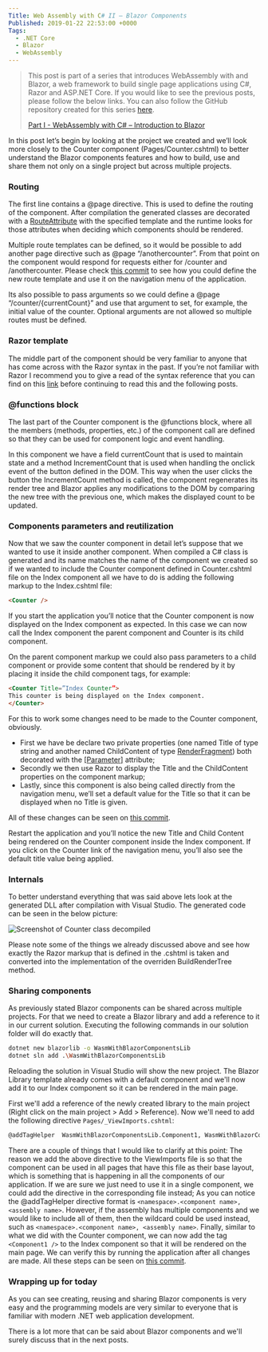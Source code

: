 ```yaml
---
Title: Web Assembly with C# II – Blazor Components
Published: 2019-01-22 22:53:00 +0000
Tags: 
  - .NET Core
  - Blazor
  - WebAssembly
---
```

> This post is part of a series that introduces WebAssembly with and Blazor, a web framework to build single page applications using C#, Razor and ASP.NET Core. If you would like to see the previous posts, please follow the below links. You can also follow the GitHub repository created for this series [here](https://github.com/lusocoding/wasm-blazor-intro).
> 
> [Part I - WebAssembly with C# – Introduction to Blazor](http://www.nunobarreiro.com/2019/01/webassembly-with-c-introduction-to.html)

In this post let’s begin by looking at the project we created and we’ll look more closely to the Counter component (Pages/Counter.cshtml) to better understand the Blazor components features and how to build, use and share them not only on a single project but across multiple projects.

### Routing

The first line contains a @page directive. This is used to define the routing of the component. After compilation the generated classes are decorated with a [RouteAttribute](https://blazor.net/api/Microsoft.AspNetCore.Blazor.Components.RouteAttribute.html) with the specified template and the runtime looks for those attributes when deciding which components should be rendered.

Multiple route templates can be defined, so it would be possible to add another page directive such as @page “/anothercounter”. From that point on the component would respond for requests either for /counter and /anothercounter. Please check [this commit](https://github.com/lusocoding/wasm-blazor-intro/commit/7236649ff486e98c99fdc17ddce1dee1045d69f8) to see how you could define the new route template and use it on the navigation menu of the application.

Its also possible to pass arguments so we could define a @page “/counter/{currentCount}” and use that argument to set, for example, the initial value of the counter. Optional arguments are not allowed so multiple routes must be defined.

### Razor template

The middle part of the component should be very familiar to anyone that has come across with the Razor syntax in the past. If you’re not familiar with Razor I recommend you to give a read of the syntax reference that you can find on this [link](https://docs.microsoft.com/pt-pt/aspnet/core/mvc/views/razor?view=aspnetcore-2.2) before continuing to read this and the following posts.

### @functions block

The last part of the Counter component is the @functions block, where all the members (methods, properties, etc.) of the component call are defined so that they can be used for component logic and event handling. 

In this component we have a field currentCount that is used to maintain state and a method IncrementCount that is used when handling the onclick event of the button defined in the DOM. This way when the user clicks the button the IncrementCount method is called, the component regenerates its render tree and Blazor applies any modifications to the DOM by comparing the new tree with the previous one, which makes the displayed count to be updated.

### Components parameters and reutilization

Now that we saw the counter component in detail let’s suppose that we wanted to use it inside another component. When compiled a C# class is generated and its name matches the name of the component we created so if we wanted to include the Counter component defined in Counter.cshtml file on the Index component all we have to do is adding the following markup to the Index.cshtml file:

``` html
<Counter />
```

If you start the application you’ll notice that the Counter component is now displayed on the Index component as expected. In this case we can now call the Index component the parent component and Counter is its child component. 

On the parent component markup we could also pass parameters to a child component or provide some content that should be rendered by it by placing it inside the child component tags, for example:

``` html
<Counter Title=”Index Counter”>
This counter is being displayed on the Index component.
</Counter>
```

For this to work some changes need to be made to the Counter component, obviously.
- First we have be declare two private properties (one named Title of type string and another named ChildContent of type [RenderFragment](https://blazor.net/api/Microsoft.AspNetCore.Blazor.RenderFragment.html)) both decorated with the [[Parameter]](https://blazor.net/api/Microsoft.AspNetCore.Blazor.Components.ParameterAttribute.html) attribute; 
- Secondly we then use Razor to display the Title and the ChildContent properties on the component markup;
- Lastly, since this component is also being called directly from the navigation menu, we’ll set a default value for the Title so that it can be displayed when no Title is given. 

All of these changes can be seen on [this commit](https://github.com/lusocoding/wasm-blazor-intro/commit/f27aa81c01a69aa0e6baf47dacbac1001bf9c30d). 

Restart the application and you’ll notice the new Title and Child Content being rendered on the Counter component inside the Index component. If you click on the Counter link of the navigation menu, you’ll also see the default title value being applied.

### Internals
To better understand everything that was said above lets look at the generated DLL after compilation with Visual Studio. The generated code can be seen in the below picture:

![Screenshot of Counter class decompiled](/assets/img/counter_class_decompiled.png)

Please note some of the things we already discussed above and see how exactly the Razor markup that is defined in the .cshtml is taken and converted into the implementation of the overriden BuildRenderTree method.

### Sharing components

As previously stated Blazor components can be shared across multiple projects. For that we need to create a Blazor library and add a reference to it in our current solution. Executing the following commands in our solution folder will do exactly that.

``` bash
dotnet new blazorlib -o WasmWithBlazorComponentsLib
dotnet sln add .\WasmWithBlazorComponentsLib
``` 

Reloading the solution in Visual Studio will show the new project. The Blazor Library template already comes with a default component and we'll now add it to our Index component so it can be rendered in the main page.

First we'll add a reference of the newly created library to the main project (Right click on the main project > Add > Reference). Now we'll need to add the following directive ```Pages/_ViewImports.cshtml```:

``` html
@addTagHelper  WasmWithBlazorComponentsLib.Component1, WasmWithBlazorComponentsLib
```

There are a couple of things that I would like to clarify at this point:
The reason we add the above directive to the ViewImports file is so that the component can be used in all pages that have this file as their base layout, which is something that is happening in all the components of our application. If we are sure we just need to use it in a single component, we could add the directive in the corresponding file instead;
As you can notice the @addTagHelper directive format is ```<namespace>.<component name>, <assembly name>```. However, if the assembly has multiple components and we would like to include all of them, then the wildcard could be used instead, such as ```<namespace>.<component name>, <assembly name>```.
Finally, similar to what we did with the Counter component, we can now add the tag ```<Component1 />``` to the Index component so that it will be rendered on the main page. We can verify this by running the application after all changes are made. All these steps can be seen on [this commit](https://github.com/lusocoding/wasm-blazor-intro/commit/3fe8c61831c79d817e6ff91fdf11f00600abdaff).

### Wrapping up for today

As you can see creating, reusing and sharing Blazor components is very easy and the programming models are very similar to everyone that is familiar with modern .NET web application development.

There is a lot more that can be said about Blazor components and we'll surely discuss that in the next posts.

